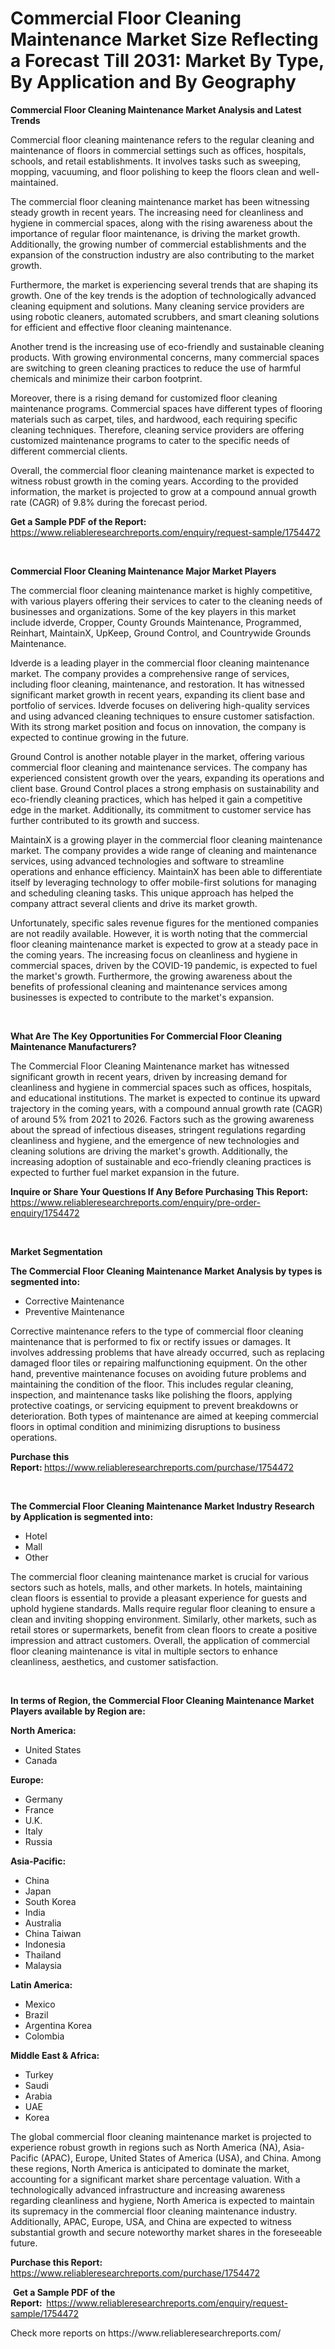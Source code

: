 <p><h1>Commercial Floor Cleaning Maintenance Market Size Reflecting a Forecast Till 2031: Market By Type, By Application and By Geography</h1></p><p><strong>Commercial Floor Cleaning Maintenance Market Analysis and Latest Trends</strong></p>
<p><p>Commercial floor cleaning maintenance refers to the regular cleaning and maintenance of floors in commercial settings such as offices, hospitals, schools, and retail establishments. It involves tasks such as sweeping, mopping, vacuuming, and floor polishing to keep the floors clean and well-maintained.</p><p>The commercial floor cleaning maintenance market has been witnessing steady growth in recent years. The increasing need for cleanliness and hygiene in commercial spaces, along with the rising awareness about the importance of regular floor maintenance, is driving the market growth. Additionally, the growing number of commercial establishments and the expansion of the construction industry are also contributing to the market growth.</p><p>Furthermore, the market is experiencing several trends that are shaping its growth. One of the key trends is the adoption of technologically advanced cleaning equipment and solutions. Many cleaning service providers are using robotic cleaners, automated scrubbers, and smart cleaning solutions for efficient and effective floor cleaning maintenance.</p><p>Another trend is the increasing use of eco-friendly and sustainable cleaning products. With growing environmental concerns, many commercial spaces are switching to green cleaning practices to reduce the use of harmful chemicals and minimize their carbon footprint.</p><p>Moreover, there is a rising demand for customized floor cleaning maintenance programs. Commercial spaces have different types of flooring materials such as carpet, tiles, and hardwood, each requiring specific cleaning techniques. Therefore, cleaning service providers are offering customized maintenance programs to cater to the specific needs of different commercial clients.</p><p>Overall, the commercial floor cleaning maintenance market is expected to witness robust growth in the coming years. According to the provided information, the market is projected to grow at a compound annual growth rate (CAGR) of 9.8% during the forecast period.</p></p>
<p><strong>Get a Sample PDF of the Report:&nbsp;</strong> <a href="https://www.reliableresearchreports.com/enquiry/request-sample/1754472">https://www.reliableresearchreports.com/enquiry/request-sample/1754472</a></p>
<p>&nbsp;</p>
<p><strong>Commercial Floor Cleaning Maintenance Major Market Players</strong></p>
<p><p>The commercial floor cleaning maintenance market is highly competitive, with various players offering their services to cater to the cleaning needs of businesses and organizations. Some of the key players in this market include idverde, Cropper, County Grounds Maintenance, Programmed, Reinhart, MaintainX, UpKeep, Ground Control, and Countrywide Grounds Maintenance.</p><p>Idverde is a leading player in the commercial floor cleaning maintenance market. The company provides a comprehensive range of services, including floor cleaning, maintenance, and restoration. It has witnessed significant market growth in recent years, expanding its client base and portfolio of services. Idverde focuses on delivering high-quality services and using advanced cleaning techniques to ensure customer satisfaction. With its strong market position and focus on innovation, the company is expected to continue growing in the future.</p><p>Ground Control is another notable player in the market, offering various commercial floor cleaning and maintenance services. The company has experienced consistent growth over the years, expanding its operations and client base. Ground Control places a strong emphasis on sustainability and eco-friendly cleaning practices, which has helped it gain a competitive edge in the market. Additionally, its commitment to customer service has further contributed to its growth and success.</p><p>MaintainX is a growing player in the commercial floor cleaning maintenance market. The company provides a wide range of cleaning and maintenance services, using advanced technologies and software to streamline operations and enhance efficiency. MaintainX has been able to differentiate itself by leveraging technology to offer mobile-first solutions for managing and scheduling cleaning tasks. This unique approach has helped the company attract several clients and drive its market growth.</p><p>Unfortunately, specific sales revenue figures for the mentioned companies are not readily available. However, it is worth noting that the commercial floor cleaning maintenance market is expected to grow at a steady pace in the coming years. The increasing focus on cleanliness and hygiene in commercial spaces, driven by the COVID-19 pandemic, is expected to fuel the market's growth. Furthermore, the growing awareness about the benefits of professional cleaning and maintenance services among businesses is expected to contribute to the market's expansion.</p></p>
<p>&nbsp;</p>
<p><strong>What Are The Key Opportunities For Commercial Floor Cleaning Maintenance Manufacturers?</strong></p>
<p><p>The Commercial Floor Cleaning Maintenance market has witnessed significant growth in recent years, driven by increasing demand for cleanliness and hygiene in commercial spaces such as offices, hospitals, and educational institutions. The market is expected to continue its upward trajectory in the coming years, with a compound annual growth rate (CAGR) of around 5% from 2021 to 2026. Factors such as the growing awareness about the spread of infectious diseases, stringent regulations regarding cleanliness and hygiene, and the emergence of new technologies and cleaning solutions are driving the market's growth. Additionally, the increasing adoption of sustainable and eco-friendly cleaning practices is expected to further fuel market expansion in the future.</p></p>
<p><strong>Inquire or Share Your Questions If Any Before Purchasing This Report:</strong> <a href="https://www.reliableresearchreports.com/enquiry/pre-order-enquiry/1754472">https://www.reliableresearchreports.com/enquiry/pre-order-enquiry/1754472</a></p>
<p>&nbsp;</p>
<p><strong>Market Segmentation</strong></p>
<p><strong>The Commercial Floor Cleaning Maintenance Market Analysis by types is segmented into:</strong></p>
<p><ul><li>Corrective Maintenance</li><li>Preventive Maintenance</li></ul></p>
<p><p>Corrective maintenance refers to the type of commercial floor cleaning maintenance that is performed to fix or rectify issues or damages. It involves addressing problems that have already occurred, such as replacing damaged floor tiles or repairing malfunctioning equipment. On the other hand, preventive maintenance focuses on avoiding future problems and maintaining the condition of the floor. This includes regular cleaning, inspection, and maintenance tasks like polishing the floors, applying protective coatings, or servicing equipment to prevent breakdowns or deterioration. Both types of maintenance are aimed at keeping commercial floors in optimal condition and minimizing disruptions to business operations.</p></p>
<p><strong>Purchase this Report:&nbsp;</strong><a href="https://www.reliableresearchreports.com/purchase/1754472">https://www.reliableresearchreports.com/purchase/1754472</a></p>
<p>&nbsp;</p>
<p><strong>The Commercial Floor Cleaning Maintenance Market Industry Research by Application is segmented into:</strong></p>
<p><ul><li>Hotel</li><li>Mall</li><li>Other</li></ul></p>
<p><p>The commercial floor cleaning maintenance market is crucial for various sectors such as hotels, malls, and other markets. In hotels, maintaining clean floors is essential to provide a pleasant experience for guests and uphold hygiene standards. Malls require regular floor cleaning to ensure a clean and inviting shopping environment. Similarly, other markets, such as retail stores or supermarkets, benefit from clean floors to create a positive impression and attract customers. Overall, the application of commercial floor cleaning maintenance is vital in multiple sectors to enhance cleanliness, aesthetics, and customer satisfaction.</p></p>
<p>&nbsp;</p>
<p><strong>In terms of Region, the Commercial Floor Cleaning Maintenance Market Players available by Region are:</strong></p>
<p>
    <p> <strong> North America: </strong>
        <ul>
            <li>United States</li>
            <li>Canada</li>
        </ul>
        </p> 
    <p> <strong> Europe: </strong>
        <ul>
            <li>Germany</li>
            <li>France</li>
            <li>U.K.</li>
            <li>Italy</li>
            <li>Russia</li>
        </ul>
        </p> 
    <p> <strong> Asia-Pacific: </strong>
        <ul>
            <li>China</li>
            <li>Japan</li>
            <li>South Korea</li>
            <li>India</li>
            <li>Australia</li>
            <li>China Taiwan</li>
            <li>Indonesia</li>
            <li>Thailand</li>
            <li>Malaysia</li>
        </ul>
        </p> 
    <p> <strong> Latin America: </strong>
        <ul>
            <li>Mexico</li>
            <li>Brazil</li>
            <li>Argentina Korea</li>
            <li>Colombia</li>
        </ul>
        </p> 
    <p> <strong> Middle East & Africa: </strong>
        <ul>
            <li>Turkey</li>
            <li>Saudi</li>
            <li>Arabia</li>
            <li>UAE</li>
            <li>Korea</li>
        </ul>
    </p>
    </p>
<p><p>The global commercial floor cleaning maintenance market is projected to experience robust growth in regions such as North America (NA), Asia-Pacific (APAC), Europe, United States of America (USA), and China. Among these regions, North America is anticipated to dominate the market, accounting for a significant market share percentage valuation. With a technologically advanced infrastructure and increasing awareness regarding cleanliness and hygiene, North America is expected to maintain its supremacy in the commercial floor cleaning maintenance industry. Additionally, APAC, Europe, USA, and China are expected to witness substantial growth and secure noteworthy market shares in the foreseeable future.</p></p>
<p><strong>Purchase this Report: </strong><a href="https://www.reliableresearchreports.com/purchase/1754472">https://www.reliableresearchreports.com/purchase/1754472</a></p>
<p>&nbsp;<strong>Get a Sample PDF of the Report:&nbsp;&nbsp;</strong><a href="https://www.reliableresearchreports.com/enquiry/request-sample/1754472">https://www.reliableresearchreports.com/enquiry/request-sample/1754472</a></p>
<p><strong></strong></p>
<p>Check more reports on https://www.reliableresearchreports.com/</p>